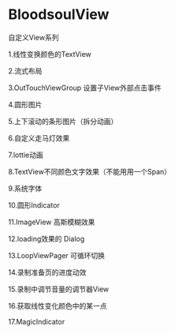 # BloodsoulView
自定义View系列

1.线性变换颜色的TextView

2.流式布局

3.OutTouchViewGroup 设置子View外部点击事件

4.圆形图片

5.上下滚动的条形图片（拆分动画）

6.自定义走马灯效果

7.lottie动画

8.TextView不同颜色文字效果（不能用用一个Span）

9.系统字体

10.圆形Indicator

11.ImageView 高斯模糊效果

12.loading效果的 Dialog

13.LoopViewPager 可循环切换

14.录制准备页的进度动效

15.录制中调节音量的调节器View

16.获取线性变化颜色中的某一点

17.MagicIndicator